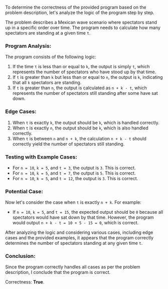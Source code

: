 To determine the correctness of the provided program based on the problem description, let's analyze the logic of the program step by step.

The problem describes a Mexican wave scenario where spectators stand up in a specific order over time. The program needs to calculate how many spectators are standing at a given time `t`.

### Program Analysis:
The program consists of the following logic:
1. If the time `t` is less than or equal to `k`, the output is simply `t`, which represents the number of spectators who have stood up by that time.
2. If `t` is greater than `k` but less than or equal to `n`, the output is `k`, indicating that all `k` spectators are standing.
3. If `t` is greater than `n`, the output is calculated as `n + k - t`, which represents the number of spectators still standing after some have sat down.

### Edge Cases:
1. When `t` is exactly `k`, the output should be `k`, which is handled correctly.
2. When `t` is exactly `n`, the output should be `k`, which is also handled correctly.
3. When `t` is between `n` and `n + k`, the calculation `n + k - t` should correctly yield the number of spectators still standing.

### Testing with Example Cases:
- For `n = 10`, `k = 5`, and `t = 3`, the output is `3`. This is correct.
- For `n = 10`, `k = 5`, and `t = 7`, the output is `5`. This is correct.
- For `n = 10`, `k = 5`, and `t = 12`, the output is `3`. This is correct.

### Potential Case:
Now let's consider the case when `t` is exactly `n + k`. For example:
- If `n = 10`, `k = 5`, and `t = 15`, the expected output should be `0` because all spectators would have sat down by that time. However, the program would output `n + k - t = 10 + 5 - 15 = 0`, which is correct.

After analyzing the logic and considering various cases, including edge cases and the provided examples, it appears that the program correctly determines the number of spectators standing at any given time `t`.

### Conclusion:
Since the program correctly handles all cases as per the problem description, I conclude that the program is correct.

Correctness: **True**.